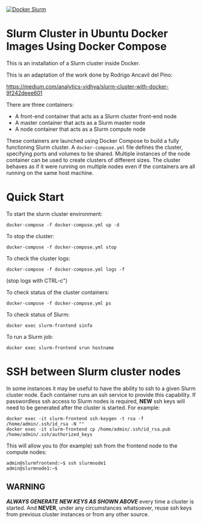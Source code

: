 [![Docker Slurm](https://github.com/NOAA-GSL/DockerSlurmCluster/actions/workflows/docker.yml/badge.svg?branch=main)](https://github.com/NOAA-GSL/DockerSlurmCluster/actions/workflows/docker.yml)

# Slurm Cluster in Ubuntu Docker Images Using Docker Compose
This is an installation of a Slurm cluster inside Docker.

This is an adaptation of the work done by Rodrigo Ancavil del Pino:

https://medium.com/analytics-vidhya/slurm-cluster-with-docker-9f242deee601

There are three containers:

* A front-end container that acts as a Slurm cluster front-end node
* A master container that acts as a Slurm master node
* A node container that acts as a Slurm compute node

These containers are launched using Docker Compose to build
a fully functioning Slurm cluster.  A `docker-compose.yml`
file defines the cluster, specifying ports and volumes to
be shared.  Multiple instances of the node container can be
used to create clusters of different sizes.  The cluster
behaves as if it were running on multiple nodes even if the
containers are all running on the same host machine.

# Quick Start

To start the slurm cluster environment:
```
docker-compose -f docker-compose.yml up -d
```
To stop the cluster:
```
docker-compose -f docker-compose.yml stop
```
To check the cluster logs:
```
docker-compose -f docker-compose.yml logs -f
```
(stop logs with CTRL-c")

To check status of the cluster containers:
```
docker-compose -f docker-compose.yml ps
```
To check status of Slurm:
```
docker exec slurm-frontend sinfo
```
To run a Slurm job:
```
docker exec slurm-frontend srun hostname
```

# SSH between Slurm cluster nodes

In some instances it may be useful to have the ability
to ssh to a given Slurm cluster node. Each container
runs an ssh service to provide this capability. If
passwordless ssh access to Slurm nodes is required,
**NEW** ssh keys will need to be generated after the
cluster is started. For example:
```
docker exec -it slurm-frontend ssh-keygen -t rsa -f /home/admin/.ssh/id_rsa -N ""
docker exec -it slurm-frontend cp /home/admin/.ssh/id_rsa.pub /home/admin/.ssh/authorized_keys
```
This will allow you to (for example) ssh from the
frontend node to the compute nodes:
```
admin@slurmfrontend:~$ ssh slurmnode1
admin@slurmnode1:~$
```

## WARNING

***ALWAYS GENERATE NEW KEYS AS SHOWN ABOVE*** every
time a cluster is started. And **NEVER**, under any
circumstances whatsoever, reuse ssh keys from
previous cluster instances or from any other source.
